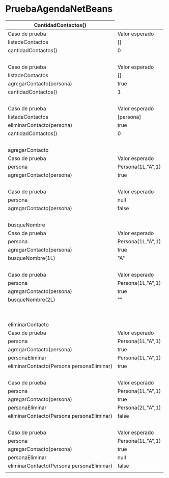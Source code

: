 # PruebaAgendaNetBeans

<table class="tableizer-table">
<thead><tr class="tableizer-firstrow"><th>CantidadContactos()</th></tr></thead><tbody>
 <tr><td>Caso de prueba</td><td>Valor esperado</td></tr>
 <tr><td>listadeContactos</td><td>[]</td></tr>
 <tr><td>cantidadContactos()</td><td>0</td></tr>
 <tr><td>&nbsp;</td></tr>
 <tr><td>Caso de prueba</td><td>Valor esperado</td></tr>
 <tr><td>listadeContactos</td><td>[]</td></tr>
 <tr><td>agregarContacto(persona)</td><td>true</td></tr>
 <tr><td>cantidadContactos()</td><td>1</td></tr>
 <tr><td>&nbsp;</td></tr>
 <tr><td>Caso de prueba</td><td>Valor esperado</td></tr>
 <tr><td>listadeContactos</td><td>[persona]</td></tr>
 <tr><td>eliminarContacto(persona)</td><td>true</td></tr>
 <tr><td>cantidadContactos()</td><td>0</td></tr>
 <tr><td>&nbsp;</td></tr>
 <tr><td>agregarContacto </td></tr>
 <tr><td>Caso de prueba</td><td>Valor esperado</td></tr>
 <tr><td>persona</td><td>Persona(1L,"A",1)</td></tr>
 <tr><td>agregarContacto(persona)</td><td>true</td></tr>
 <tr><td>&nbsp;</td></tr>
 <tr><td>Caso de prueba</td><td>Valor esperado</td></tr>
 <tr><td>persona</td><td>null</td></tr>
 <tr><td>agregarContacto(persona)</td><td>false</td></tr>
 <tr><td>&nbsp;</td></tr>
 <tr><td>busqueNombre</td></tr>
 <tr><td>Caso de prueba</td><td>Valor esperado</td></tr>
 <tr><td>persona</td><td>Persona(1L,"A",1)</td></tr>
 <tr><td>agregarContacto(persona)</td><td>true</td></tr>
 <tr><td>busqueNombre(1L)</td><td>"A"</td></tr>
 <tr><td>&nbsp;</td></tr>
 <tr><td>Caso de prueba</td><td>Valor esperado</td></tr>
 <tr><td>persona</td><td>Persona(1L,"A",1)</td></tr>
 <tr><td>agregarContacto(persona)</td><td>true</td></tr>
 <tr><td>busqueNombre(2L)</td><td>""</td></tr>
 <tr><td>&nbsp;</td></tr>
 <tr><td> </td></tr>
 <tr><td>eliminarContacto</td></tr>
 <tr><td>Caso de prueba</td><td>Valor esperado</td></tr>
 <tr><td>persona</td><td>Persona(1L,"A",1)</td></tr>
 <tr><td>agregarContacto(persona)</td><td>true</td></tr>
 <tr><td>personaEliminar</td><td>Persona(1L,"A",1)</td></tr>
 <tr><td>eliminarContacto(Persona personaEliminar)</td><td>true</td></tr>
 <tr><td>&nbsp;</td></tr>
 <tr><td>Caso de prueba</td><td>Valor esperado</td></tr>
 <tr><td>persona</td><td>Persona(1L,"A",1)</td></tr>
 <tr><td>agregarContacto(persona)</td><td>true</td></tr>
 <tr><td>personaEliminar</td><td>Persona(2L,"A",1)</td></tr>
 <tr><td>eliminarContacto(Persona personaEliminar)</td><td>false</td></tr>
 <tr><td>&nbsp;</td></tr>
 <tr><td>Caso de prueba</td><td>Valor esperado</td></tr>
 <tr><td>persona</td><td>Persona(1L,"A",1)</td></tr>
 <tr><td>agregarContacto(persona)</td><td>true</td></tr>
 <tr><td>personaEliminar</td><td>null</td></tr>
 <tr><td>eliminarContacto(Persona personaEliminar)</td><td>false</td></tr>
 <tr><td></td></tr>
</tbody></table>
